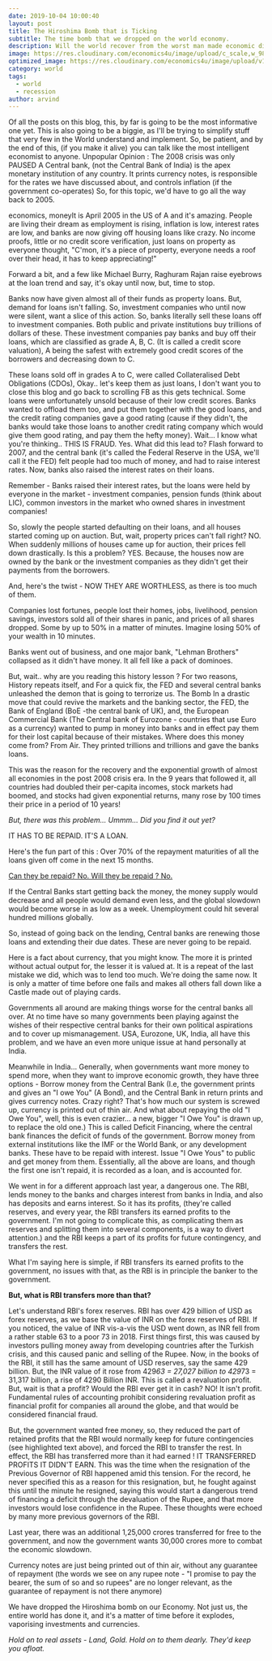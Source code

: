```yaml
---
date: 2019-10-04 10:00:40
layout: post
title: The Hiroshima Bomb that is Ticking
subtitle: The time bomb that we dropped on the world economy.
description: Will the world recover from the worst man made economic disaster that is getting stronger just as you're reading this?
image: https://res.cloudinary.com/economics4u/image/upload/c_scale,w_981/v1579622361/nuclear-weapons-test-67557_1920_mfihuc.jpg
optimized_image: https://res.cloudinary.com/economics4u/image/upload/v1579622533/nuclear_optimised_ianotn.jpg
category: world
tags:
  - world
  - recession
author: arvind
---
```


Of all the posts on this blog, this, by far is going to be the most informative one yet. This is also going to be a biggie, as I'll be trying to simplify stuff that very few in the World understand and implement. So, be patient, and by the end of this, (if you make it alive) you can talk like the most intelligent economist to anyone.
Unpopular Opinion : The 2008 crisis was only PAUSED
A Central bank, (not the Central Bank of India) is the apex monetary institution of any country. It prints currency notes, is responsible for the rates we have discussed about, and controls inflation (if the government co-operates)
So, for this topic, we'd have to go all the way back to 2005.

economics, moneyIt is April 2005 in the US of A and it's amazing. People are living their dream as employment is rising, inflation is low, interest rates are low, and banks are now giving off housing loans like crazy. No income proofs, little or no credit score verification, just loans on property as everyone thought, "C'mon, it's a piece of property, everyone needs a roof over their head, it has to keep appreciating!"

Forward a bit, and a few like Michael Burry, Raghuram Rajan raise eyebrows at the loan trend and say, it's okay until now, but, time to stop.

Banks now have given almost all of their funds as property loans. But, demand for loans isn't falling. So, investment companies who until now were silent, want a slice of this action.
So, banks literally sell these loans off to investment companies. Both public and private institutions buy trillions of dollars of these. These investment companies pay banks and buy off their loans, which are classified as grade A, B, C. (It is called a credit score valuation), A being the safest with extremely good credit scores of the borrowers and decreasing down to C.

These loans sold off in grades A to C, were called Collateralised Debt Obligations (CDOs), Okay.. let's keep them as just loans, I don't want you to close this blog and go back to scrolling FB as this gets technical.
Some loans were unfortunately unsold because of their low credit scores. Banks wanted to offload them too, and put them together with the good loans, and the credit rating companies gave a good rating (cause if they didn't, the banks would take those loans to another credit rating company which would give them good rating, and pay them the hefty money).
Wait... I know what you're thinking.. THIS IS FRAUD. Yes.
What did this lead to?
Flash forward to 2007, and the central bank (it's called the Federal Reserve in the USA, we'll call it the FED) felt people had too much of money, and had to raise interest rates. Now, banks also raised the interest rates on their loans. 

Remember - Banks raised their interest rates, but the loans were held by everyone in the market - investment companies, pension funds (think about LIC), common investors in the market who owned shares in investment companies!

So, slowly the people started defaulting on their loans, and all houses started coming up on auction. But, wait, property prices can't fall right?
NO. 
When suddenly millions of houses came up for auction, their prices fell down drastically. Is this a problem? YES. Because, the houses now are owned by the bank or the investment companies as they didn't get their payments from the borrowers.

And, here's the twist - NOW THEY ARE WORTHLESS, as there is too much of them.

Companies lost fortunes, people lost their homes, jobs, livelihood, pension savings, investors sold all of their shares in panic, and prices of all shares dropped. Some by up to 50% in a matter of minutes. Imagine losing 50% of your wealth in 10 minutes. 

Banks went out of business, and one major bank, "Lehman Brothers" collapsed as it didn't have money. It all fell like a pack of dominoes.

But, wait.. why are you reading this history lesson ? For two reasons,
History repeats itself, and
For a quick fix, the FED and several central banks unleashed the demon that is going to terrorize us.
The Bomb
In a drastic move that could revive the markets and the banking sector, the FED, the Bank of England (BoE -the central bank of UK), and, the European Commercial Bank (The Central bank of Eurozone - countries that use Euro as a currency) wanted to pump in money into banks and in effect pay them for their lost capital because of their mistakes.
Where does this money come from? From Air. They printed trillions and trillions and gave the banks loans.

This was the reason for the recovery and the exponential growth of almost all economies in the post 2008 crisis era. In the 9 years that followed it, all countries had doubled their per-capita incomes, stock markets had boomed, and stocks had given exponential returns, many rose by 100 times their price in a period of 10 years!

<em>But, there was this problem... 
Ummm...
Did you find it out yet?</em>

IT HAS TO BE REPAID. IT'S A LOAN.

Here's the fun part of this : Over 70% of the repayment maturities of all the loans given off come in the next 15 months.

<u>Can they be repaid? No. Will they be repaid ? No. </u>

If the Central Banks start getting back the money, the money supply would decrease and all people would demand even less, and the global slowdown would become worse in as low as a week. Unemployment could hit several hundred millions globally.

So, instead of going back on the lending, Central banks are renewing those loans and extending their due dates. These are never going to be repaid. 

Here is a fact about currency, that you might know. The more it is printed without actual output for, the lesser it is valued at.
It is a repeat of the last mistake we did, which was to lend too much. We're doing the same now. It is only a matter of time before one fails and makes all others fall down like a Castle made out of playing cards. 

Governments all around are making things worse for the central banks all over. At no time have so many governments been playing against the wishes of their respective central banks for their own political aspirations and to cover up mismanagement.
USA, Eurozone, UK, India, all have this problem, and we have an even more unique issue at hand personally at India.

Meanwhile in India... 
Generally, when governments want more money to spend more, when they want to improve economic growth, they have three options - 
Borrow money from the Central Bank (I.e, the government prints and gives an "I owe You" (A Bond), and the Central Bank in return prints and gives currency notes. Crazy right? That's how much our system is screwed up, currency is printed out of thin air. And what about repaying the old "I Owe You", well, this is even crazier... a new, bigger "I Owe You" is drawn up, to replace the old one.) This is called Deficit Financing, where the central bank finances the deficit of funds of the government.
Borrow money from external institutions like the IMF or the World Bank, or any development banks. These have to be repaid with interest.
Issue "I Owe Yous" to public and get money from them.
Essentially, all the above are loans, and though the first one isn't repaid, it is recorded as a loan, and is accounted for.

We went in for a different approach last year, a dangerous one.
The RBI, lends money to the banks and charges interest from banks in India, and also has deposits and earns interest. So it has its profits, (they're called reserves, and every year, the RBI transfers its earned profits to the government. I'm not going to complicate this, as complicating them as reserves and splitting them into several components, is a way to divert attention.) and the RBI keeps a part of its profits for future contingency, and transfers the rest.

What I'm saying here is simple, if RBI transfers its earned profits to the government, no issues with that, as the RBI is in principle the banker to the government.

<strong>But, what is RBI transfers more than that?</strong>

Let's understand RBI's forex reserves. RBI has over 429 billion of USD as forex reserves, as we base the value of INR on the forex reserves of RBI.
If you noticed, the value of INR vis-a-vis the USD went down, as INR fell from a rather stable 63 to a poor 73 in 2018.
First things first, this was caused by investors pulling money away from developing countries after the Turkish crisis, and this caused panic and selling of the Rupee.
Now, in the books of the RBI, it still has the same amount of USD reserves, say the same 429 billion. But, the INR value of it rose from 429*63 = 27,027 billion to 429*73 = 31,317 billion, a rise of 4290 Billion INR. This is called a revaluation profit. But, wait is that a profit? Would the RBI ever get it in cash? NO! It isn't profit. Fundamental rules of accounting prohibit considering revaluation profit as financial profit for companies all around the globe, and that would be considered financial fraud.

But, the government wanted free money, so, they reduced the part of retained profits that the RBI would normally keep for future contingencies (see highlighted text above), and forced the RBI to transfer the rest. In effect, the RBI has transferred more than it had earned ! IT TRANSFERRED PROFITS IT DIDN'T EARN.
This was the time when the resignation of the Previous Governor of RBI happened amid this tension. For the record, he never specified this as a reason for this resignation, but, he fought against this until the minute he resigned, saying this would start a dangerous trend of financing a deficit through the devaluation of the Rupee, and that more investors would lose confidence in the Rupee.
These thoughts were echoed by many more previous governors of the RBI.

Last year, there was an additional 1,25,000 crores transferred for free to the government, and now the government wants 30,000 crores more to combat the economic slowdown.

Currency notes are just being printed out of thin air, without any guarantee of repayment (the words we see on any rupee note - "I promise to pay the bearer, the sum of so and so rupees" are no longer relevant, as the guarantee of repayment is not there anymore)

We have dropped the Hiroshima bomb on our Economy. Not just us, the entire world has done it, and it's a matter of time before it explodes, vaporising investments and currencies.

<em>Hold on to real assets -  Land, Gold. Hold on to them dearly.
They'd keep you afloat.</em>
